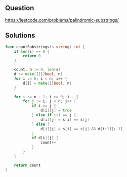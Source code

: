 ## Question

https://leetcode.com/problems/palindromic-substrings/

## Solutions

```go
func countSubstrings(s string) int {
	if len(s) == 0 {
		return 0
	}

	count, n := 0, len(s)
	d := make([][]bool, n)
	for i := 0; i < n; i++ {
		d[i] = make([]bool, n)
	}

	for i := n - 1; i >= 0; i-- {
		for j := i; j < n; j++ {
			if i == j {
				d[i][j] = true
			} else if i+1 == j {
				d[i][j] = s[i] == s[j]
			} else {
				d[i][j] = s[i] == s[j] && d[i+1][j-1]
			}
			if d[i][j] {
				count++
			}
		}
	}

	return count
}
```

